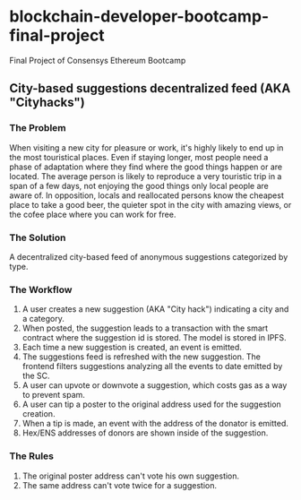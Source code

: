 # blockchain-developer-bootcamp-final-project
Final Project of Consensys Ethereum Bootcamp

## City-based suggestions decentralized feed (AKA "Cityhacks")

### The Problem

When visiting a new city for pleasure or work, it's highly likely to end up in the most touristical places. Even if staying longer, most people need a phase of adaptation where they find where the good things happen or are located. The average person is likely to reproduce a very touristic trip in a span of a few days, not enjoying the good things only local people are aware of. In opposition, locals and reallocated persons know the cheapest place to take a good beer, the quieter spot in the city with amazing views, or the cofee place where you can work for free.

### The Solution

A decentralized city-based feed of anonymous suggestions categorized by type.

### The Workflow

1. A user creates a new suggestion (AKA "City hack") indicating a city and a category.
2. When posted, the suggestion leads to a transaction with the smart contract where the suggestion id is stored. The model is stored in IPFS.
3. Each time a new suggestion is created, an event is emitted.
4. The suggestions feed is refreshed with the new suggestion. The frontend filters suggestions analyzing all the events to date emitted by the SC.
5. A user can upvote or downvote a suggestion, which costs gas as a way to prevent spam.
6. A user can tip a poster to the original address used for the suggestion creation.
7. When a tip is made, an event with the address of the donator is emitted.
8. Hex/ENS addresses of donors are shown inside of the suggestion.

### The Rules
1. The original poster address can't vote his own suggestion.
2. The same address can't vote twice for a suggestion.


